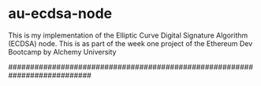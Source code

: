 # au-ecdsa-node
This is my implementation of the Elliptic Curve Digital Signature Algorithm (ECDSA) node. This is as part of the week one project of the Ethereum Dev Bootcamp by Alchemy University



###########################################################################
